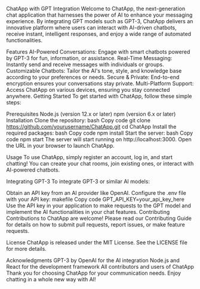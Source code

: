 ChatApp with GPT Integration
Welcome to ChatApp, the next-generation chat application that harnesses the power of AI to enhance your messaging experience. By integrating GPT models such as GPT-3, ChatApp delivers an innovative platform where users can interact with AI-driven chatbots, receive instant, intelligent responses, and enjoy a wide range of automated functionalities.

Features
AI-Powered Conversations: Engage with smart chatbots powered by GPT-3 for fun, information, or assistance.
Real-Time Messaging: Instantly send and receive messages with individuals or groups.
Customizable Chatbots: Tailor the AI's tone, style, and knowledge base according to your preferences or needs.
Secure & Private: End-to-end encryption ensures your conversations stay private.
Multi-Platform Support: Access ChatApp on various devices, ensuring you stay connected anywhere.
Getting Started
To get started with ChatApp, follow these simple steps:

Prerequisites
Node.js (version 12.x or later)
npm (version 6.x or later)
Installation
Clone the repository:
bash
Copy code
git clone https://github.com/yourusername/ChatApp.git
cd ChatApp
Install the required packages:
bash
Copy code
npm install
Start the server:
bash
Copy code
npm start
The server will start running on http://localhost:3000. Open the URL in your browser to launch ChatApp.

Usage
To use ChatApp, simply register an account, log in, and start chatting! You can create your chat rooms, join existing ones, or interact with AI-powered chatbots.

Integrating GPT-3
To integrate GPT-3 or similar AI models:

Obtain an API key from an AI provider like OpenAI.
Configure the .env file with your API key:
makefile
Copy code
GPT_API_KEY=your_api_key_here
Use the API key in your application to make requests to the GPT model and implement the AI functionalities in your chat features.
Contributing
Contributions to ChatApp are welcome! Please read our Contributing Guide for details on how to submit pull requests, report issues, or make feature requests.

License
ChatApp is released under the MIT License. See the LICENSE file for more details.

Acknowledgments
GPT-3 by OpenAI for the AI integration
Node.js and React for the development framework
All contributors and users of ChatApp
Thank you for choosing ChatApp for your communication needs. Enjoy chatting in a whole new way with AI!
